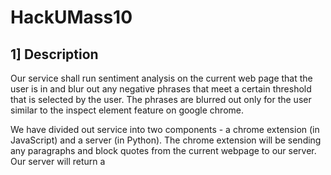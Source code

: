 # HackUMass10

## 1] Description
Our service shall run sentiment analysis on the current web page that the user is in and blur out any negative phrases
that meet a certain threshold that is selected by the user. The phrases are blurred out only for the user 
similar to the inspect element feature on google chrome.

We have divided out service into two components - a chrome extension (in JavaScript) and a server (in Python).
The chrome extension will be sending any paragraphs and block quotes from the current webpage to our server.
Our server will return a 

